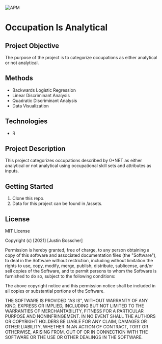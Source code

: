 ![APM](https://img.shields.io/apm/l/is-analytical?style=plastic)

# Occupation Is Analytical

## Project Objective
The purpose of the project is to categorize occupations as either analytical or not analytical.

## Methods
- Backwards Logistic Regression
- Linear Discriminant Analysis
- Quadratic Discriminant Analysis
- Data Visualization

## Technologies
 - R

## Project Description
This project categorizes occupations described by 0*NET as either analytical or not analytical using occupational skill sets and attributes as inputs.

## Getting Started
1. Clone this repo.
2. Data for this project can be found in /assets.

## License
MIT License

Copyright (c) [2021] [Justin Bosscher]

Permission is hereby granted, free of charge, to any person obtaining a copy
of this software and associated documentation files (the "Software"), to deal
in the Software without restriction, including without limitation the rights
to use, copy, modify, merge, publish, distribute, sublicense, and/or sell
copies of the Software, and to permit persons to whom the Software is
furnished to do so, subject to the following conditions:

The above copyright notice and this permission notice shall be included in all
copies or substantial portions of the Software.

THE SOFTWARE IS PROVIDED "AS IS", WITHOUT WARRANTY OF ANY KIND, EXPRESS OR
IMPLIED, INCLUDING BUT NOT LIMITED TO THE WARRANTIES OF MERCHANTABILITY,
FITNESS FOR A PARTICULAR PURPOSE AND NONINFRINGEMENT. IN NO EVENT SHALL THE
AUTHORS OR COPYRIGHT HOLDERS BE LIABLE FOR ANY CLAIM, DAMAGES OR OTHER
LIABILITY, WHETHER IN AN ACTION OF CONTRACT, TORT OR OTHERWISE, ARISING FROM,
OUT OF OR IN CONNECTION WITH THE SOFTWARE OR THE USE OR OTHER DEALINGS IN THE
SOFTWARE.
